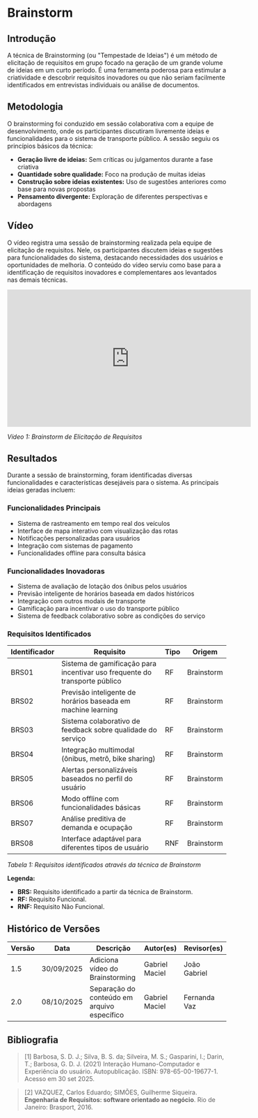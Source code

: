 # Brainstorm

## Introdução

A técnica de Brainstorming (ou "Tempestade de Ideias") é um método de elicitação de requisitos em grupo focado na geração de um grande volume de ideias em um curto período. É uma ferramenta poderosa para estimular a criatividade e descobrir requisitos inovadores ou que não seriam facilmente identificados em entrevistas individuais ou análise de documentos.

## Metodologia

O brainstorming foi conduzido em sessão colaborativa com a equipe de desenvolvimento, onde os participantes discutiram livremente ideias e funcionalidades para o sistema de transporte público. A sessão seguiu os princípios básicos da técnica:

- **Geração livre de ideias:** Sem críticas ou julgamentos durante a fase criativa
- **Quantidade sobre qualidade:** Foco na produção de muitas ideias
- **Construção sobre ideias existentes:** Uso de sugestões anteriores como base para novas propostas
- **Pensamento divergente:** Exploração de diferentes perspectivas e abordagens

## Vídeo

O vídeo registra uma sessão de brainstorming realizada pela equipe de elicitação de requisitos. Nele, os participantes discutem ideias e sugestões para funcionalidades do sistema, destacando necessidades dos usuários e oportunidades de melhoria. O conteúdo do vídeo serviu como base para a identificação de requisitos inovadores e complementares aos levantados nas demais técnicas.

<iframe width="560" height="315" src="https://www.youtube.com/embed/bT4dvMkHvM4?si=LL6iAfQI_kT_4W-c" title="YouTube video player" frameborder="0" allow="accelerometer; autoplay; clipboard-write; encrypted-media; gyroscope; picture-in-picture; web-share" referrerpolicy="strict-origin-when-cross-origin" allowfullscreen></iframe>

*Vídeo 1: Brainstorm de Elicitação de Requisitos*

## Resultados

Durante a sessão de brainstorming, foram identificadas diversas funcionalidades e características desejáveis para o sistema. As principais ideias geradas incluem:

### Funcionalidades Principais

- Sistema de rastreamento em tempo real dos veículos
- Interface de mapa interativo com visualização das rotas
- Notificações personalizadas para usuários
- Integração com sistemas de pagamento
- Funcionalidades offline para consulta básica

### Funcionalidades Inovadoras

- Sistema de avaliação de lotação dos ônibus pelos usuários
- Previsão inteligente de horários baseada em dados históricos
- Integração com outros modais de transporte
- Gamificação para incentivar o uso do transporte público
- Sistema de feedback colaborativo sobre as condições do serviço

### Requisitos Identificados

| Identificador | Requisito                                                                 | Tipo | Origem |
|---------------|---------------------------------------------------------------------------|------|--------|
| BRS01 | Sistema de gamificação para incentivar uso frequente do transporte público | RF | Brainstorm |
| BRS02 | Previsão inteligente de horários baseada em machine learning | RF | Brainstorm |
| BRS03 | Sistema colaborativo de feedback sobre qualidade do serviço | RF | Brainstorm |
| BRS04 | Integração multimodal (ônibus, metrô, bike sharing) | RF | Brainstorm |
| BRS05 | Alertas personalizáveis baseados no perfil do usuário | RF | Brainstorm |
| BRS06 | Modo offline com funcionalidades básicas | RF | Brainstorm |
| BRS07 | Análise preditiva de demanda e ocupação | RF | Brainstorm |
| BRS08 | Interface adaptável para diferentes tipos de usuário | RNF | Brainstorm |

*Tabela 1: Requisitos identificados através da técnica de Brainstorm*

**Legenda:**
- **BRS:** Requisito identificado a partir da técnica de Brainstorm.
- **RF:** Requisito Funcional.
- **RNF:** Requisito Não Funcional.

## Histórico de Versões

| Versão | Data       | Descrição                                           | Autor(es)       | Revisor(es) |
|--------|------------|-----------------------------------------------------|-----------------|-------------|
| 1.5    | 30/09/2025 | Adiciona vídeo do Brainstorming | Gabriel Maciel | João Gabriel |
| 2.0    | 08/10/2025 | Separação do conteúdo em arquivo específico        | Gabriel Maciel  | Fernanda Vaz |

## Bibliografia

>[1] Barbosa, S. D. J.; Silva, B. S. da; Silveira, M. S.; Gasparini, I.; Darin, T.; Barbosa, G. D. J. (2021) Interação Humano-Computador e Experiência do usuário. Autopublicação. ISBN: 978-65-00-19677-1. Acesso em 30 set 2025.

>[2] VAZQUEZ, Carlos Eduardo; SIMÕES, Guilherme Siqueira. **Engenharia de Requisitos: software orientado ao negócio**. Rio de Janeiro: Brasport, 2016.